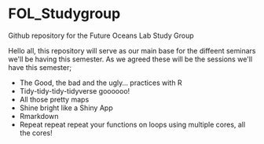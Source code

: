# FOL_Studygroup
Github repository for the Future Oceans Lab Study Group

Hello all, this repository will serve as our main base for the diffeent seminars we'll be having this semester. As we agreed these will be the sessions we'll have this semester;

- The Good, the bad and the ugly… practices with R
- Tidy-tidy-tidy-tidyverse goooooo!
- All those pretty maps
- Shine bright like a Shiny App
- Rmarkdown
- Repeat repeat repeat your functions on loops using multiple cores, all the cores!
